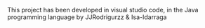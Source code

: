 This project has been developed in visual studio code, in the Java programming language by JJRodrigurzz & Isa-Idarraga
